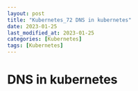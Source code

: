 ```yaml
---
layout: post
title: "Kubernetes_72 DNS in kubernetes"
date: 2023-01-25
last_modified_at: 2023-01-25
categories: [Kubernetes]
tags: [Kubernetes]
---
```


# DNS in kubernetes

